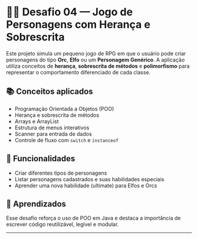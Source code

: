 # 🧙‍♂️ Desafio 04 — Jogo de Personagens com Herança e Sobrescrita

Este projeto simula um pequeno jogo de RPG em que o usuário pode criar personagens do tipo **Orc**, **Elfo** ou um **Personagem Genérico**. A aplicação utiliza conceitos de **herança**, **sobrescrita de métodos** e **polimorfismo** para representar o comportamento diferenciado de cada classe.

## 📚 Conceitos aplicados

- Programação Orientada a Objetos (POO)
- Herança e sobrescrita de métodos
- Arrays e ArrayList
- Estrutura de menus interativos
- Scanner para entrada de dados
- Controle de fluxo com `switch` e `instanceof`

## 🚀 Funcionalidades

- Criar diferentes tipos de personagens
- Listar personagens cadastrados e suas habilidades especiais
- Aprender uma nova habilidade (ultimate) para Elfos e Orcs

## 🧠 Aprendizados

Esse desafio reforça o uso de POO em Java e destaca a importância de escrever código reutilizável, legível e modular.

---

